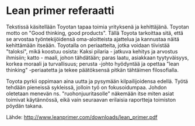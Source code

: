 # Lean primer referaatti

Tekstissä käsitellään Toyotan tapaa toimia yrityksenä ja kehittäjänä. Toyotan
motto on "Good thinking, good products". Tällä Toyota tarkoittaa sitä, että se
arvostaa työntekijöidensä oma-aloitteista ajattelua ja kannustaa näitä kehittämään
itseään. Toyotalla on periaatteita, jotka voidaan tiivistää "taloksi", mikä
koostuu osista: Kaksi pilaria - jatkuva kehitys ja arvostus ihmisiin; katto - 
maali, johon tähdätään; paras laatu, asiakkaan tyytyväisyys, korkea moraali ja
turvallisuus; perusta -johto hyödyntää ja opettaa "lean thinking" -periaatetta ja
tekee päätöksensä pitkän tähtäimen filosofialla. 

Toyota pyrkii oppimaan aina uutta ja pysymään kilpailijoidensa edellä. Työtä
tehdään pieneissä sykleissä, jolloin työ on fokusoidumpaa. Johdon oletetaan 
menevän ns. "ruohonjuuritasolle" näkemään itse miten asiat toimivat käytännössä,
eikä vain seuraavan erilaisia raportteja toimiston pöydän takana.

Lähde: http://www.leanprimer.com/downloads/lean_primer.pdf

